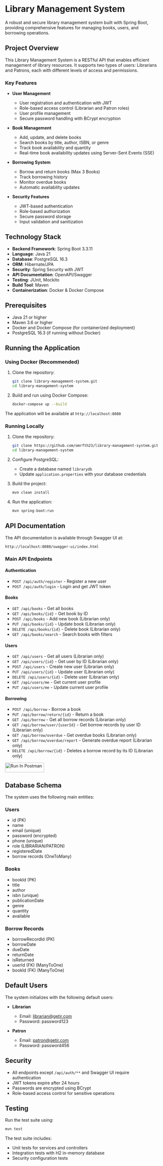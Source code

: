 # Library Management System

A robust and secure library management system built with Spring Boot, providing comprehensive features for managing books, users, and borrowing operations.

## Project Overview

This Library Management System is a RESTful API that enables efficient management of library resources. It supports two types of users: Librarians and Patrons, each with different levels of access and permissions.

### Key Features

- **User Management**
  - User registration and authentication with JWT
  - Role-based access control (Librarian and Patron roles)
  - User profile management
  - Secure password handling with BCrypt encryption

- **Book Management**
  - Add, update, and delete books
  - Search books by title, author, ISBN, or genre
  - Track book availability and quantity
  - Real-time book availability updates using Server-Sent Events (SSE)

- **Borrowing System**
  - Borrow and return books (Max 3 Books)
  - Track borrowing history
  - Monitor overdue books
  - Automatic availability updates

- **Security Features**
  - JWT-based authentication
  - Role-based authorization
  - Secure password storage
  - Input validation and sanitization

## Technology Stack

- **Backend Framework**: Spring Boot 3.3.11
- **Language**: Java 21
- **Database**: PostgreSQL 16.3
- **ORM**: Hibernate/JPA
- **Security**: Spring Security with JWT
- **API Documentation**: OpenAPI/Swagger
- **Testing**: JUnit, Mockito
- **Build Tool**: Maven
- **Containerization**: Docker & Docker Compose

## Prerequisites

- Java 21 or higher
- Maven 3.6 or higher
- Docker and Docker Compose (for containerized deployment)
- PostgreSQL 16.3 (if running without Docker)

## Running the Application

### Using Docker (Recommended)

1. Clone the repository:
   ```bash
   git clone library-management-system.git
   cd library-management-system
   ```

2. Build and run using Docker Compose:
   ```bash
   docker-compose up --build
   ```

The application will be available at `http://localhost:8080`

### Running Locally

1. Clone the repository:
   ```bash
   git clone https://github.com/omrfth23/library-management-system.git
   cd library-management-system
   ```

2. Configure PostgreSQL:
   - Create a database named `librarydb`
   - Update `application.properties` with your database credentials

3. Build the project:
   ```bash
   mvn clean install
   ```

4. Run the application:
   ```bash
   mvn spring-boot:run
   ```

## API Documentation

The API documentation is available through Swagger UI at:
```
http://localhost:8080/swagger-ui/index.html
```

### Main API Endpoints

#### Authentication
- `POST /api/auth/register` - Register a new user
- `POST /api/auth/login` - Login and get JWT token

#### Books
- `GET /api/books` - Get all books
- `GET /api/books/{id}` - Get book by ID
- `POST /api/books` - Add new book (Librarian only)
- `PUT /api/books/{id}` - Update book (Librarian only)
- `DELETE /api/books/{id}` - Delete book (Librarian only)
- `GET /api/books/search` - Search books with filters

#### Users
- `GET /api/users` - Get all users (Librarian only)
- `GET /api/users/{id}` - Get user by ID (Librarian only)
- `POST /api/users` - Create new user (Librarian only)
- `PUT /api/users/{id}` - Update user (Librarian only)
- `DELETE /api/users/{id}` - Delete user (Librarian only)
- `GET /api/users/me` - Get current user profile
- `PUT /api/users/me` - Update current user profile

#### Borrowing
- `POST /api/borrow` - Borrow a book
- `PUT /api/borrow/return/{id}` - Return a book
- `GET /api/borrow` - Get all borrow records (Librarian only)
- `GET /api/borrow/user/{userId}` - Get borrow records by user ID (Librarian only)
- `GET /api/borrow/overdue` - Get overdue books (Librarian only)
- `GET /api/borrow/overdue/report` - Generate overdue report (Librarian only)
- `DELETE /api/borrow/{id}` - Deletes a borrow record by its ID (Librarian only)

[<img src="https://run.pstmn.io/button.svg" alt="Run In Postman" style="width: 128px; height: 32px;">](https://app.getpostman.com/run-collection/29589820-f14cadad-4e86-45e3-935d-6b47fac5f84c?action=collection%2Ffork&source=rip_markdown&collection-url=entityId%3D29589820-f14cadad-4e86-45e3-935d-6b47fac5f84c%26entityType%3Dcollection%26workspaceId%3D7addd845-d910-4c40-98a9-78af2cc9f491)
## Database Schema

The system uses the following main entities:

### Users
- id (PK)
- name
- email (unique)
- password (encrypted)
- phone (unique)
- role (LIBRARIAN/PATRON)
- registeredDate
- borrow records (OneToMany)

### Books
- bookId (PK)
- title
- author
- isbn (unique)
- publicationDate
- genre
- quantity
- available

### Borrow Records
- borrowRecordId (PK)
- borrowDate
- dueDate
- returnDate
- isReturned
- userId (FK) (ManyToOne)
- bookId (FK) (ManyToOne)

## Default Users

The system initializes with the following default users:

- **Librarian**
  - Email: librarian@getir.com
  - Password: password123

- **Patron**
  - Email: patron@getir.com
  - Password: password456

## Security

- All endpoints except `/api/auth/**` and Swagger UI require authentication
- JWT tokens expire after 24 hours
- Passwords are encrypted using BCrypt
- Role-based access control for sensitive operations

## Testing

Run the test suite using:
```bash
mvn test
```

The test suite includes:
- Unit tests for services and controllers
- Integration tests with H2 in-memory database
- Security configuration tests



